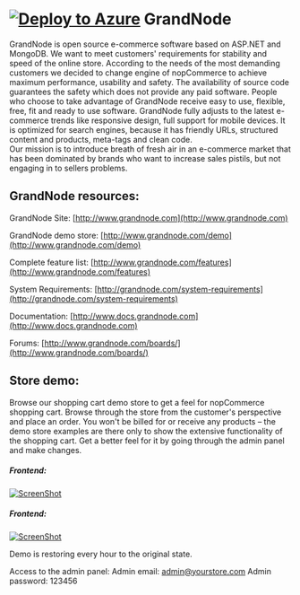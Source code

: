 [![Deploy to Azure](http://azuredeploy.net/deploybutton.png)](https://azuredeploy.net/)
﻿GrandNode
===========
GrandNode is open source e-commerce software based on ASP.NET and MongoDB. 
We want to meet customers' requirements for stability and speed of the online store. According to the needs of the most demanding customers 
we decided to change engine of nopCommerce to achieve maximum performance, usability and safety. 
The availability of source code guarantees the safety which does not provide any paid software. 
People who choose to take advantage of GrandNode receive easy to use, flexible, free, fit and ready to use software. 
GrandNode fully adjusts to the latest e-commerce trends like responsive design, full support for mobile devices. 
It is optimized for search engines, because it has friendly URLs, structured content and products, meta-tags and clean code.  
Our mission is to introduce breath of fresh air in an e-commerce market 
that has been dominated by brands who want to increase sales pistils, but not engaging in to sellers problems.


## GrandNode resources: ##

GrandNode Site: [http://www.grandnode.com](http://www.grandnode.com)

GrandNode demo store: [http://www.grandnode.com/demo](http://www.grandnode.com/demo)

Complete feature list: [http://www.grandnode.com/features](http://www.grandnode.com/features)

System Requirements: [http://grandnode.com/system-requirements](http://grandnode.com/system-requirements)

Documentation: [http://www.docs.grandnode.com](http://www.docs.grandnode.com)

Forums: [http://www.grandnode.com/boards/](http://www.grandnode.com/boards/)

## Store demo: ##

Browse our shopping cart demo store to get a feel for nopCommerce shopping cart. Browse through the store from the customer's perspective and place an order. You won't be billed for or receive any products – the demo store examples are there only to show the extensive functionality of the shopping cart. Get a better feel for it by going through the admin panel and make changes.

##### Frontend:
[![ScreenShot](http://grandnode.com/Content/Images/uploaded/grand.png)](http://demo.grandnode.com/)

##### Frontend:
[![ScreenShot](http://grandnode.com/Content/Images/uploaded/back.png)](http://demo.grandnode.com/login?ReturnUrl=%2fadmin)

Demo is restoring every hour to the original state.

Access to the admin panel:
Admin email: admin@yourstore.com
Admin password: 123456
